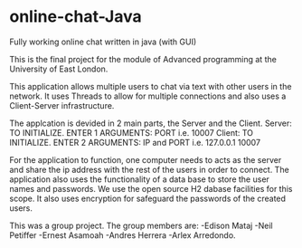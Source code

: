 # online-chat-Java

Fully working online chat written in java (with GUI)

This is the final project for the module of Advanced programming at the University of East London.

This application allows multiple users to chat via text with other users in the network. It uses Threads to allow for multiple connections and also uses a Client-Server infrastructure.

The applcation is devided in 2 main parts, the Server and the Client.
Server:  TO INITIALIZE. ENTER 1 ARGUMENTS:   PORT  i.e.  10007
Client: TO INITIALIZE. ENTER 2 ARGUMENTS:   IP and PORT  i.e.   127.0.0.1  10007


For the application to function, one computer needs to acts as the server and share the ip address with the rest of the users in order to connect. The application also uses the functionality of a data base to store the user names and passwords. We use the open source H2 dabase facilities for this scope. It also uses encryption for safeguard the passwords of the created users.

This was a group project. The group members are: -Edison Mataj -Neil Petiffer -Ernest Asamoah -Andres Herrera -Arlex Arredondo.
